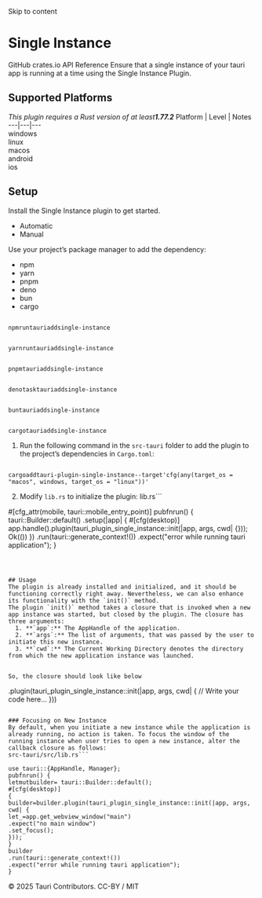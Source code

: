 Skip to content
# Single Instance
GitHub crates.io 
API Reference 
Ensure that a single instance of your tauri app is running at a time using the Single Instance Plugin.
## Supported Platforms
_This plugin requires a Rust version of at least**1.77.2**_
Platform | Level | Notes  
---|---|---  
windows  
linux  
macos  
android  
ios  
## Setup
Install the Single Instance plugin to get started.
  * Automatic 
  * Manual 


Use your project’s package manager to add the dependency:
  * npm 
  * yarn 
  * pnpm 
  * deno 
  * bun 
  * cargo 


```

npmruntauriaddsingle-instance

```

```

yarnruntauriaddsingle-instance

```

```

pnpmtauriaddsingle-instance

```

```

denotasktauriaddsingle-instance

```

```

buntauriaddsingle-instance

```

```

cargotauriaddsingle-instance

```

  1. Run the following command in the `src-tauri` folder to add the plugin to the project’s dependencies in `Cargo.toml`:
```

cargoaddtauri-plugin-single-instance--target'cfg(any(target_os = "macos", windows, target_os = "linux"))'

```

  2. Modify `lib.rs` to initialize the plugin:
lib.rs```

#[cfg_attr(mobile, tauri::mobile_entry_point)]
pubfnrun() {
tauri::Builder::default()
.setup(|app| {
#[cfg(desktop)]
app.handle().plugin(tauri_plugin_single_instance::init(|app, args, cwd| {}));
Ok(())
})
.run(tauri::generate_context!())
.expect("error while running tauri application");
}

```



## Usage
The plugin is already installed and initialized, and it should be functioning correctly right away. Nevertheless, we can also enhance its functionality with the `init()` method.
The plugin `init()` method takes a closure that is invoked when a new app instance was started, but closed by the plugin. The closure has three arguments:
  1. **`app`:** The AppHandle of the application.
  2. **`args`:** The list of arguments, that was passed by the user to initiate this new instance.
  3. **`cwd`:** The Current Working Directory denotes the directory from which the new application instance was launched.


So, the closure should look like below
```

.plugin(tauri_plugin_single_instance::init(|app, args, cwd| {
// Write your code here...
}))

```

### Focusing on New Instance
By default, when you initiate a new instance while the application is already running, no action is taken. To focus the window of the running instance when user tries to open a new instance, alter the callback closure as follows:
src-tauri/src/lib.rs```

use tauri::{AppHandle, Manager};
pubfnrun() {
letmutbuilder= tauri::Builder::default();
#[cfg(desktop)]
{
builder=builder.plugin(tauri_plugin_single_instance::init(|app, args, cwd| {
let_=app.get_webview_window("main")
.expect("no main window")
.set_focus();
}));
}
builder
.run(tauri::generate_context!())
.expect("error while running tauri application");
}

```

© 2025 Tauri Contributors. CC-BY / MIT

